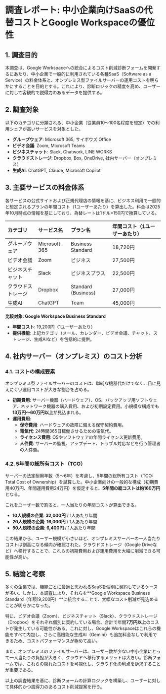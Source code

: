 # 調査レポート: 中小企業向けSaaSの代替コストとGoogle Workspaceの優位性

## 1. 調査目的

本調査は、Google Workspaceへの統合によるコスト削減診断フォームを開発するにあたり、中小企業で一般的に利用されている各種SaaS（Software as a Service）の料金体系と、オンプレミス型ファイルサーバーの運用コストを明らかにすることを目的とする。これにより、診断ロジックの精度を高め、ユーザーに対して客観的で説得力のあるデータを提供する。

## 2. 調査対象

以下のカテゴリに分類される、中小企業（従業員10〜100名程度を想定）での利用シェアが高いサービスを対象とした。

- **グループウェア**: Microsoft 365, サイボウズ Office
- **ビデオ会議**: Zoom, Microsoft Teams
- **ビジネスチャット**: Slack, Chatwork, LINE WORKS
- **クラウドストレージ**: Dropbox, Box, OneDrive, 社内サーバー（オンプレミス）
- **生成AI**: ChatGPT, Claude, Microsoft Copilot

## 3. 主要サービスの料金体系

各サービスの公式サイトおよび正規代理店の情報を基に、ビジネス利用で一般的と想定されるプランの年間コスト（1ユーザーあたり）を算出した。料金は2025年10月時点の情報を基にしており、為替レートは1ドル=150円で換算している。

| カテゴリ | サービス名 | プラン名 | 年間コスト（1ユーザーあたり） |
| :--- | :--- | :--- | :--- |
| グループウェア | Microsoft 365 | Business Standard | 18,720円 |
| ビデオ会議 | Zoom | ビジネス | 27,500円 |
| ビジネスチャット | Slack | ビジネスプラス | 22,500円 |
| クラウドストレージ | Dropbox | Standard (Business) | 27,000円 |
| 生成AI | ChatGPT | Team | 45,000円 |

**比較対象: Google Workspace Business Standard**
- **年間コスト**: 19,200円（1ユーザーあたり）
- **提供機能**: 上記カテゴリ（メール、カレンダー、ビデオ会議、チャット、ストレージ、生成AIなど）を包括的に提供。

## 4. 社内サーバー（オンプレミス）のコスト分析

### 4.1. コストの構成要素

オンプレミス型ファイルサーバーのコストは、単純な機器代だけでなく、目に見えにくい運用コストが大きな割合を占める。

- **初期費用**: サーバー機器（ハードウェア）、OS、バックアップ用ソフトウェア、ネットワーク機器の購入費用、および初期設定費用。小規模な構成でも**13万円〜60万円以上**が見込まれる。
- **運用費用**: 
    - **保守費用**: ハードウェアの故障に備える保守契約費用。
    - **電気代**: 24時間365日稼働させるための電気代。
    - **ライセンス費用**: OSやソフトウェアの年間ライセンス更新費用。
    - **人件費**: サーバーの監視、アップデート、トラブル対応などを行う管理者の人件費。

### 4.2. 5年間の総所有コスト（TCO）

サーバーの法定耐用年数（5〜6年）を考慮し、5年間の総所有コスト（TCO: Total Cost of Ownership）を試算した。中小企業向けの一般的な構成（初期費用40万円、年間運用費用24万円）を仮定すると、**5年間の総コストは約160万円**となる。

これをユーザー数で割ると、一人当たりの年間コストが算出できる。

- **10人規模の企業**: **32,000円** / 1人あたり年間
- **20人規模の企業**: **16,000円** / 1人あたり年間
- **50人規模の企業**: **6,400円** / 1人あたり年間

この結果から、ユーザー規模が小さいほど、オンプレミスサーバーの一人当たりコストは割高になる傾向が確認された。クラウドストレージ（Google Driveなど）へ移行することで、これらの初期費用および運用費用を大幅に削減できる可能性が高い。

## 5. 結論と考察

多くの企業では、機能ごとに最適と思われるSaaSを個別に契約しているケースが多い。しかし、本調査により、それらを**Google Workspace Business Standard（年額19,200円）**に統合することで、大幅なコスト削減が見込めることが明らかになった。

特に、ビデオ会議（Zoom）、ビジネスチャット（Slack）、クラウドストレージ（Dropbox）をそれぞれ個別に契約している場合、合計で年間**7万円以上**のコストが発生している可能性がある。これに対し、Google Workspaceはこれらの機能をすべて内包し、さらに高機能な生成AI（Gemini）も追加料金なしで利用できるため、コストパフォーマンスが極めて高い。

また、オンプレミスのファイルサーバーは、ユーザー数が少ない中小企業にとって一人当たりの負担が大きく、クラウドへ移行するメリットは大きい。診断フォームでは、これらの隠れたコストを可視化し、クラウド化の利点を訴求することが重要である。

以上の調査結果を基に、診断フォームの計算ロジックを構築し、ユーザーに対して具体的かつ説得力のあるコスト削減提案を行う。
